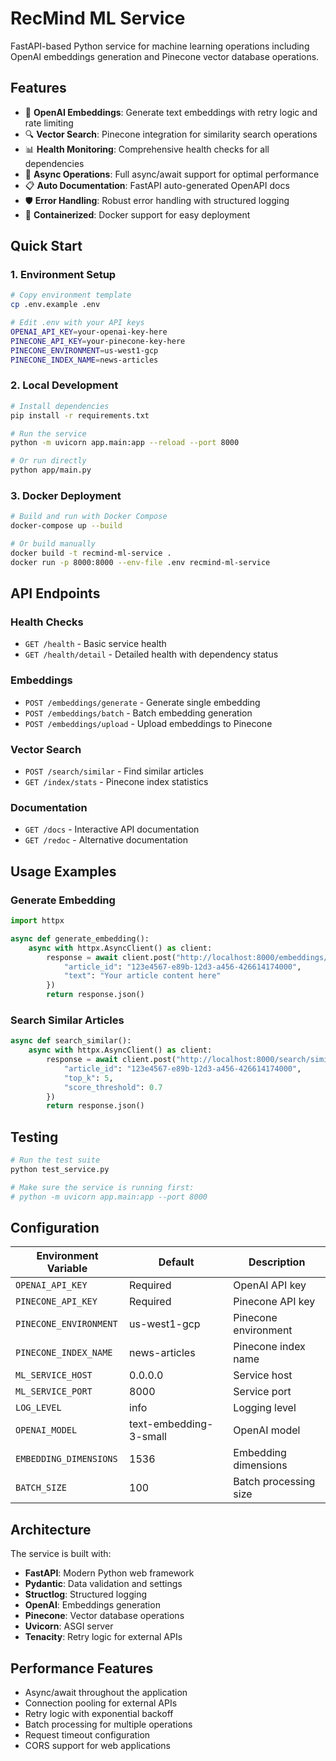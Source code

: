 # RecMind ML Service

FastAPI-based Python service for machine learning operations including OpenAI embeddings generation and Pinecone vector database operations.

## Features

- 🧠 **OpenAI Embeddings**: Generate text embeddings with retry logic and rate limiting
- 🔍 **Vector Search**: Pinecone integration for similarity search operations
- 📊 **Health Monitoring**: Comprehensive health checks for all dependencies
- 🚀 **Async Operations**: Full async/await support for optimal performance
- 📋 **Auto Documentation**: FastAPI auto-generated OpenAPI docs
- 🛡️ **Error Handling**: Robust error handling with structured logging
- 🐳 **Containerized**: Docker support for easy deployment

## Quick Start

### 1. Environment Setup

```bash
# Copy environment template
cp .env.example .env

# Edit .env with your API keys
OPENAI_API_KEY=your-openai-key-here
PINECONE_API_KEY=your-pinecone-key-here
PINECONE_ENVIRONMENT=us-west1-gcp
PINECONE_INDEX_NAME=news-articles
```

### 2. Local Development

```bash
# Install dependencies
pip install -r requirements.txt

# Run the service
python -m uvicorn app.main:app --reload --port 8000

# Or run directly
python app/main.py
```

### 3. Docker Deployment

```bash
# Build and run with Docker Compose
docker-compose up --build

# Or build manually
docker build -t recmind-ml-service .
docker run -p 8000:8000 --env-file .env recmind-ml-service
```

## API Endpoints

### Health Checks
- `GET /health` - Basic service health
- `GET /health/detail` - Detailed health with dependency status

### Embeddings
- `POST /embeddings/generate` - Generate single embedding
- `POST /embeddings/batch` - Batch embedding generation
- `POST /embeddings/upload` - Upload embeddings to Pinecone

### Vector Search
- `POST /search/similar` - Find similar articles
- `GET /index/stats` - Pinecone index statistics

### Documentation
- `GET /docs` - Interactive API documentation
- `GET /redoc` - Alternative documentation

## Usage Examples

### Generate Embedding
```python
import httpx

async def generate_embedding():
    async with httpx.AsyncClient() as client:
        response = await client.post("http://localhost:8000/embeddings/generate", json={
            "article_id": "123e4567-e89b-12d3-a456-426614174000",
            "text": "Your article content here"
        })
        return response.json()
```

### Search Similar Articles
```python
async def search_similar():
    async with httpx.AsyncClient() as client:
        response = await client.post("http://localhost:8000/search/similar", json={
            "article_id": "123e4567-e89b-12d3-a456-426614174000",
            "top_k": 5,
            "score_threshold": 0.7
        })
        return response.json()
```

## Testing

```bash
# Run the test suite
python test_service.py

# Make sure the service is running first:
# python -m uvicorn app.main:app --port 8000
```

## Configuration

| Environment Variable | Default | Description |
|---------------------|---------|-------------|
| `OPENAI_API_KEY` | Required | OpenAI API key |
| `PINECONE_API_KEY` | Required | Pinecone API key |
| `PINECONE_ENVIRONMENT` | us-west1-gcp | Pinecone environment |
| `PINECONE_INDEX_NAME` | news-articles | Pinecone index name |
| `ML_SERVICE_HOST` | 0.0.0.0 | Service host |
| `ML_SERVICE_PORT` | 8000 | Service port |
| `LOG_LEVEL` | info | Logging level |
| `OPENAI_MODEL` | text-embedding-3-small | OpenAI model |
| `EMBEDDING_DIMENSIONS` | 1536 | Embedding dimensions |
| `BATCH_SIZE` | 100 | Batch processing size |

## Architecture

The service is built with:

- **FastAPI**: Modern Python web framework
- **Pydantic**: Data validation and settings
- **Structlog**: Structured logging
- **OpenAI**: Embeddings generation
- **Pinecone**: Vector database operations
- **Uvicorn**: ASGI server
- **Tenacity**: Retry logic for external APIs

## Performance Features

- Async/await throughout the application
- Connection pooling for external APIs
- Retry logic with exponential backoff
- Batch processing for multiple operations
- Request timeout configuration
- CORS support for web applications